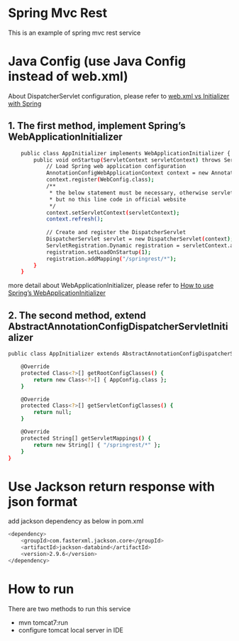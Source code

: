 # Spring Mvc Rest
This is an example of spring mvc rest service

# Java Config (use Java Config instead of web.xml)
About DispatcherServlet configuration, please refer to [web.xml vs Initializer with Spring
](https://www.baeldung.com/spring-xml-vs-java-config)

## 1. The first method, implement Spring’s WebApplicationInitializer
```sh
    public class AppInitializer implements WebApplicationInitializer {
        public void onStartup(ServletContext servletContext) throws ServletException {
            // Load Spring web application configuration
            AnnotationConfigWebApplicationContext context = new AnnotationConfigWebApplicationContext();
            context.register(WebConfig.class);
            /**
             * the below statement must be necessary, otherwise servlet cannot work.
             * but no this line code in official website
             */
            context.setServletContext(servletContext);
            context.refresh();
    
            // Create and register the DispatcherServlet
            DispatcherServlet servlet = new DispatcherServlet(context);
            ServletRegistration.Dynamic registration = servletContext.addServlet("dispatcher", servlet);
            registration.setLoadOnStartup(1);
            registration.addMapping("/springrest/*");
        }
    }
```
more detail about WebApplicationInitializer, please refer to [How to use Spring’s WebApplicationInitializer](https://www.intertech.com/Blog/how-to-use-springs-webapplicationinitializer/)
## 2. The second method, extend AbstractAnnotationConfigDispatcherServletInitializer
```sh
public class AppInitializer extends AbstractAnnotationConfigDispatcherServletInitializer {

    @Override
    protected Class<?>[] getRootConfigClasses() {
        return new Class<?>[] { AppConfig.class };
    }

    @Override
    protected Class<?>[] getServletConfigClasses() {
        return null;
    }

    @Override
    protected String[] getServletMappings() {
        return new String[] { "/springrest/*" };
    }
}
```
# Use Jackson return response with json format
add jackson dependency as below in pom.xml
```sh
<dependency>
    <groupId>com.fasterxml.jackson.core</groupId>
    <artifactId>jackson-databind</artifactId>
    <version>2.9.6</version>
</dependency>
```
# How to run
There are two methods to run this service
- mvn tomcat7:run
- configure tomcat local server in IDE
